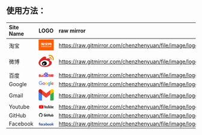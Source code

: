 ## 使用方法：

<!--
<img width="48" src="./" />

https://raw.gitmirror.com/chenzhenyuan/file/image/logo/

-->

Site Name | LOGO | raw mirror
:-- | :-: | :--
淘宝   | <img width="48" src="./com.taobao.png" /> | https://raw.gitmirror.com/chenzhenyuan/file/image/logo/com.taobao.png
微博   | <img width="48" src="./com.weibo.svg" /> | https://raw.gitmirror.com/chenzhenyuan/file/image/logo/com.weibo.svg
百度   | <img width="48" src="./com.baidu.svg" /> | https://raw.gitmirror.com/chenzhenyuan/file/image/logo/com.baidu.svg
Google | <img width="48" src="./com.google.svg" /> | https://raw.gitmirror.com/chenzhenyuan/file/image/logo//com.google.svg
Gmail | <img width="48" src="./com.google.mail.svg" /> | https://raw.gitmirror.com/chenzhenyuan/file/image/logo/com.google.mail.svg
Youtube | <img width="48" src="./com.youtube.svg" /> | https://raw.gitmirror.com/chenzhenyuan/file/image/logo/com.youtube.svg
GitHub | <img width="48" src="./com.github.svg" /> | https://raw.gitmirror.com/chenzhenyuan/file/image/logo/com.github.svg
Facebook | <img width="48" src="./com.facebook.svg" /> | https://raw.gitmirror.com/chenzhenyuan/file/image/logo/com.facebook.svg